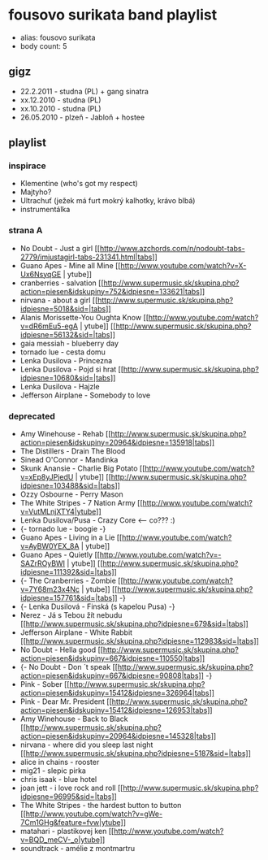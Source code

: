 # fousovo surikata band playlist

* alias: fousovo surikata
* body count: 5

## gigz

* 22.2.2011 - studna (PL) + gang sinatra
* xx.12.2010 - studna (PL)
* xx.10.2010 - studna (PL)
* 26.05.2010 - plzeň - Jabloň + hostee

## playlist
### inspirace

* Klementine (who's got my respect)
* Majtyho?
* Ultrachuť (ježek má furt mokrý kalhotky, krávo blbá)
* instrumentálka

### strana A

* No Doubt - Just a girl [[http://www.azchords.com/n/nodoubt-tabs-2779/imjustagirl-tabs-231341.html|tabs]]
* Guano Apes -  Mine all Mine [[http://www.youtube.com/watch?v=X-Ux6NsyqGE | ytube]]
* cranberries - salvation [[http://www.supermusic.sk/skupina.php?action=piesen&idskupiny=752&idpiesne=133621|tabs]]
* nirvana - about a girl [[http://www.supermusic.sk/skupina.php?idpiesne=5018&sid=|tabs]]
* Alanis Morissette-You Oughta Know [[http://www.youtube.com/watch?v=dR6mEu5-egA | ytube]] [[http://www.supermusic.sk/skupina.php?idpiesne=56132&sid=|tabs]]
* gaia messiah - blueberry day
* tornado lue - cesta domu
* Lenka Dusilova - Princezna
* Lenka Dusilova - Pojd si hrat [[http://www.supermusic.sk/skupina.php?idpiesne=10680&sid=|tabs]]
* Lenka Dusilova - Hajzle
* Jefferson Airplane - Somebody to love

### deprecated

* Amy Winehouse - Rehab [[http://www.supermusic.sk/skupina.php?action=piesen&idskupiny=20964&idpiesne=135918|tabs]]
* The Distillers - Drain The Blood
* Sinead O'Connor - Mandinka
* Skunk Anansie - Charlie Big Potato [[http://www.youtube.com/watch?v=xEp8yJPjedU | ytube]] [[http://www.supermusic.sk/skupina.php?idpiesne=103488&sid=|tabs]]
* Ozzy Osbourne - Perry Mason
* The White Stripes - 7 Nation Army [[http://www.youtube.com/watch?v=VutMLnjXTY4|ytube]]
* Lenka Dusilova/Pusa - Crazy Core <-- co??? :)
* {- tornado lue - boogie -}
* Guano Apes - Living in a Lie [[http://www.youtube.com/watch?v=AyBW0YEX_8A | ytube]] 
* Guano Apes - Quietly [[http://www.youtube.com/watch?v=-SAZrROyBWI | ytube]] [[http://www.supermusic.sk/skupina.php?idpiesne=111392&sid=|tabs]]
* {- The Cranberries - Zombie [[http://www.youtube.com/watch?v=7Y68m23x4Nc | ytube]] [[http://www.supermusic.sk/skupina.php?idpiesne=157761&sid=|tabs]] -}
* {- Lenka Dusilová - Finská (s kapelou Pusa) -}
* Nerez - Já s Tebou žít nebudu [[http://www.supermusic.sk/skupina.php?idpiesne=679&sid=|tabs]]
* Jefferson Airplane - White Rabbit [[http://www.supermusic.sk/skupina.php?idpiesne=112983&sid=|tabs]]
* No Doubt - Hella good [[http://www.supermusic.sk/skupina.php?action=piesen&idskupiny=667&idpiesne=110550|tabs]]
* {- No Doubt - Don ´t speak [[http://www.supermusic.sk/skupina.php?action=piesen&idskupiny=667&idpiesne=90808|tabs]] -}
* Pink - Sober [[http://www.supermusic.sk/skupina.php?action=piesen&idskupiny=15412&idpiesne=326964|tabs]]
* Pink - Dear Mr. President [[http://www.supermusic.sk/skupina.php?action=piesen&idskupiny=15412&idpiesne=126953|tabs]]
* Amy Winehouse - Back to Black [[http://www.supermusic.sk/skupina.php?action=piesen&idskupiny=20964&idpiesne=145328|tabs]]
* nirvana - where did you sleep last night [[http://www.supermusic.sk/skupina.php?idpiesne=5187&sid=|tabs]]
* alice in chains - rooster
* mig21 - slepic pirka
* chris isaak - blue hotel
* joan jett - i love rock and roll [[http://www.supermusic.sk/skupina.php?idpiesne=96995&sid=|tabs]]
* The White Stripes - the hardest button to button [[http://www.youtube.com/watch?v=gWe-7Cm1GHg&feature=fvw|ytube]]
* matahari - plastikovej ken [[http://www.youtube.com/watch?v=BQD_meCV-_o|ytube]]
* soundtrack - amélie z montmartru
